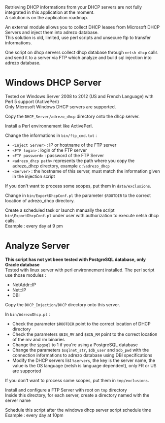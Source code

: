Retrieving DHCP informations from your DHCP servers are not fully integrated in this application at the moment.  
A solution is on the application roadmap.

An external module allows you to collect DHCP leases from Microsoft DHCP Servers and inject them into adrezo database.  
This solution is old, limited, use perl scripts and unsecure ftp to transfer informations.

One script on dhcp servers collect dhcp database through `netsh dhcp` calls and send it to a server via FTP which analyze and build sql injection into adrezo database.  

# Windows DHCP Server 
Tested on Windows Server 2008 to 2012 (US and French Language) with Perl 5 support (ActivePerl)  
Only Microsoft Windows DHCP servers are supported.

Copy the `DHCP_Server/adrezo_dhcp` directory onto the dhcp server.

Install a Perl environnement like ActivePerl.

Change the informations in `bin/ftp_cmd.txt` :
- `<Inject Server>` : IP or hostname of the FTP server
- `<FTP login>` : login of the FTP server
- `<FTP password>` : password of the FTP Server
- `<adrezo_dhcp path>` represents the path where you copy the adrezo_dhcp directory, example `c:\adrezo_dhcp`
- `<Server>` : the hostname of this server, must match the information given in the injection script

If you don't want to process some scopes, put them in `data/exclusions`.

Change in `bin/ExportDhcpConf.pl` the parameter `$ROOTDIR` to the correct location of adrezo_dhcp directory.

Create a scheduled task or launch manually the script `bin\ExportDhcpConf.pl` under user with authorization to execute netsh dhcp calls.  
Example : every day at 9 pm

# Analyze Server
__This script has not yet been tested with PostgreSQL database, only Oracle database__  
Tested with linux server with perl environnement installed.
The perl script use those modules :
- NetAddr::IP
- Net::IP
- DBI  

Copy the `DHCP_Injection/DHCP` directory onto this server.

In `bin/AdrezoDhcp.pl` :
- Check the parameter `$ROOTDIR` point to the correct location of DHCP directory
- Check the parameters `$BIN_MV` and `$BIN_RM` point to the correct location of the mv and rm binaries
- Change the `$pgsql` to 1 if you're using a PostgreSQL database 
- Change the parameters `$sqlnet_str`, `$db_user` and `$db_pwd` with the connection informations to adrezo database using DBI specifications
- Modify the DHCP servers list `%servers`, the key is the server name, the value is the OS language (netsh is language dependent), only FR or US are supported

If you don't want to process some scopes, put them in `tmp/exclusions`.

Install and configure a FTP Server with root on `tmp` directory  
Inside this directory, for each server, create a directory named with the server name

Schedule this script after the windows dhcp server script schedule time  
Example : every day at 10pm
